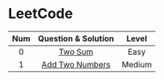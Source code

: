 <!--
 * @Author: Nettor
 * @Date: 2020-06-08 15:40:42
 * @LastEditors: Nettor
 * @LastEditTime: 2020-06-08 15:42:02
 * @Description: Index of LeetCode
-->

# LeetCode

| Num |                                Question & Solution                                 | Level  |
| :-: | :--------------------------------------------------------------------------------: | :----: |
|  0  | [Two Sum](https://github.com/Neotter/Algorithm/blob/master/Questions/1_Two_Sum.md) |  Easy  |
|  1  |                                [Add Two Numbers]()                                 | Medium |
